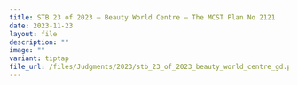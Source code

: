 ```yaml
---
title: STB 23 of 2023 – Beauty World Centre – The MCST Plan No 2121
date: 2023-11-23
layout: file
description: ""
image: ""
variant: tiptap
file_url: /files/Judgments/2023/stb_23_of_2023_beauty_world_centre_gd.pdf
---
```

